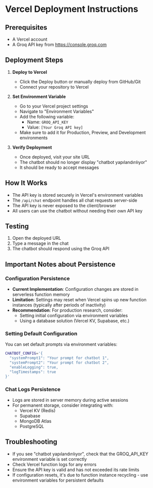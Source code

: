 # Vercel Deployment Instructions

## Prerequisites
- A Vercel account
- A Groq API key from https://console.groq.com

## Deployment Steps

1. **Deploy to Vercel**
   - Click the Deploy button or manually deploy from GitHub/Git
   - Connect your repository to Vercel

2. **Set Environment Variable**
   - Go to your Vercel project settings
   - Navigate to "Environment Variables"
   - Add the following variable:
     - Name: `GROQ_API_KEY`
     - Value: `[Your Groq API key]`
   - Make sure to add it for Production, Preview, and Development environments

3. **Verify Deployment**
   - Once deployed, visit your site URL
   - The chatbot should no longer display "chatbot yapılandırılıyor"
   - It should be ready to accept messages

## How It Works
- The API key is stored securely in Vercel's environment variables
- The `/api/chat` endpoint handles all chat requests server-side
- The API key is never exposed to the client/browser
- All users can use the chatbot without needing their own API key

## Testing
1. Open the deployed URL
2. Type a message in the chat
3. The chatbot should respond using the Groq API

## Important Notes about Persistence

### Configuration Persistence
- **Current Implementation**: Configuration changes are stored in serverless function memory
- **Limitation**: Settings may reset when Vercel spins up new function instances (typically after periods of inactivity)
- **Recommendation**: For production research, consider:
  - Setting initial configuration via environment variables
  - Using a database solution (Vercel KV, Supabase, etc.)

### Setting Default Configuration
You can set default prompts via environment variables:
```bash
CHATBOT_CONFIG='{
  "systemPrompt1": "Your prompt for chatbot 1",
  "systemPrompt2": "Your prompt for chatbot 2",
  "enableLogging": true,
  "logTimestamps": true
}'
```

### Chat Logs Persistence
- Logs are stored in server memory during active sessions
- For permanent storage, consider integrating with:
  - Vercel KV (Redis)
  - Supabase
  - MongoDB Atlas
  - PostgreSQL

## Troubleshooting
- If you see "chatbot yapılandırılıyor", check that the GROQ_API_KEY environment variable is set correctly
- Check Vercel function logs for any errors
- Ensure the API key is valid and has not exceeded its rate limits
- If configuration resets, it's due to function instance recycling - use environment variables for persistent defaults